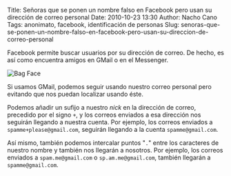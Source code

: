 Title: Señoras que se ponen un nombre falso en Facebook pero usan su dirección de correo personal
Date: 2010-10-23 13:30
Author: Nacho Cano
Tags: anonimato, facebook, identificación de personas
Slug: senoras-que-se-ponen-un-nombre-falso-en-facebook-pero-usan-su-direccion-de-correo-personal

Facebook permite buscar usuarios por su dirección de correo. De hecho,
es así como encuentra amigos en GMail o en el Messenger.

![Bag Face]({static}/images/bag_face-227x300.jpg)

Si usamos GMail, podemos seguir usando nuestro correo personal pero
evitando que nos puedan localizar usando éste.

Podemos añadir un sufijo a nuestro _nick_ en la dirección de correo,
precedido por el signo `+`, y los correos enviados a esa dirección nos
seguirán llegando a nuestra cuenta. Por ejemplo, los correos enviados a
`spamme+please@gmail.com`, seguirán llegando a la cuenta
`spamme@gmail.com`.

Así mismo, también podemos intercalar puntos "`.`" entre los caracteres
de nuestro nombre y también nos llegarán a nosotros. Por ejemplo, los
correos enviados a `spam.me@gmail.com` o `sp.am.me@gmail.com`, también
llegarán a `spamme@gmail.com`.
